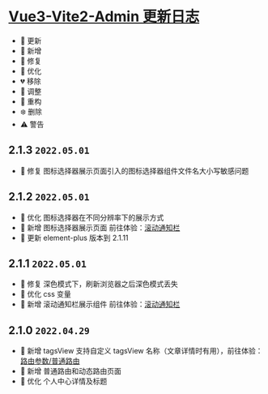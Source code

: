 # <a href="https://github.com/235926/Vue3-Vite2-Admin" target="_blank">Vue3-Vite2-Admin 更新日志</a>
- 🌟 更新
- 🎉 新增
- 🐞 修复
- 🎯 优化
- 💔 移除
- 🚧 调整
- 🌈 重构
- ❄️ 删除
- ⚠️ 警告



## 2.1.3 `2022.05.01`
- 🐞 修复 图标选择器展示页面引入的图标选择器组件文件名大小写敏感问题



## 2.1.2 `2022.05.01`

- 🎯 优化 图标选择器在不同分辨率下的展示方式
- 🎉 新增 图标选择器展示页面 前往体验：[滚动通知栏](https://vue3-vite2-admin.vercel.app/#/func/selector)
- 🌟 更新 element-plus 版本到 2.1.11



## 2.1.1 `2022.05.01`

- 🐞 修复 深色模式下，刷新浏览器之后深色模式丢失
- 🎯 优化 css 变量
- 🎉 新增 滚动通知栏展示组件 前往体验：[滚动通知栏](https://vue3-vite2-admin.vercel.app/#/func/noticeBar)



## 2.1.0 `2022.04.29`

- 🎉 新增 tagsView 支持自定义 tagsView 名称（文章详情时有用），前往体验：[路由参数/普通路由](https://lyt-top.gitee.io/vue-next-admin-preview/#/params/common)
- 🎉 新增 普通路由和动态路由页面
- 🎯 优化 个人中心详情及标题